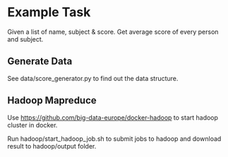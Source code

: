 # Example Task

Given a list of name, subject & score. Get average score of every person and subject.

## Generate Data

See data/score_generator.py to find out the data structure.

## Hadoop Mapreduce

Use https://github.com/big-data-europe/docker-hadoop to start hadoop cluster in docker.

Run hadoop/start_hadoop_job.sh to submit jobs to hadoop and download result to hadoop/output folder.
